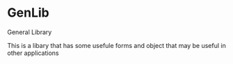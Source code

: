 # GenLib
General Library

This is a libary that has some usefule forms and object that may be useful in other applications
